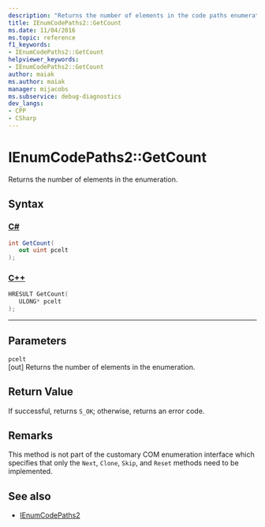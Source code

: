 ```yaml
---
description: "Returns the number of elements in the code paths enumeration."
title: IEnumCodePaths2::GetCount
ms.date: 11/04/2016
ms.topic: reference
f1_keywords:
- IEnumCodePaths2::GetCount
helpviewer_keywords:
- IEnumCodePaths2::GetCount
author: maiak
ms.author: maiak
manager: mijacobs
ms.subservice: debug-diagnostics
dev_langs:
- CPP
- CSharp
---
```

# IEnumCodePaths2::GetCount

Returns the number of elements in the enumeration.

## Syntax

### [C#](#tab/csharp)
```csharp
int GetCount(
   out uint pcelt
);
```
### [C++](#tab/cpp)
```cpp
HRESULT GetCount(
   ULONG* pcelt
);
```
---

## Parameters
`pcelt`\
[out] Returns the number of elements in the enumeration.

## Return Value
 If successful, returns `S_OK`; otherwise, returns an error code.

## Remarks
 This method is not part of the customary COM enumeration interface which specifies that only the `Next`, `Clone`, `Skip`, and `Reset` methods need to be implemented.

## See also
- [IEnumCodePaths2](../../../extensibility/debugger/reference/ienumcodepaths2.md)
